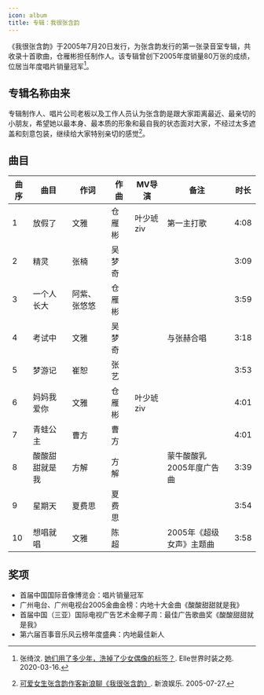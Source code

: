 ```yaml
---
icon: album
title: 专辑：我很张含韵
---
```


《我很张含韵》于2005年7月20日发行，为张含韵发行的第一张录音室专辑，共收录十首歌曲，仓雁彬担任制作人。该专辑曾创下2005年度销量80万张的成绩，位居当年度唱片销量冠军[^Elle]。

## 专辑名称由来

专辑制作人、唱片公司老板以及工作人员认为张含韵是跟大家距离最近、最亲切的小朋友，希望她以最本身、最本质的形象和最自我的状态面对大家，不经过太多遮盖和刻意包装，继续给大家特别亲切的感觉[^新浪娱乐]。

## 曲目

<table>
<thead>
<tr>
    <th>曲序</th>
    <th>曲目</th>
    <th>作词</th>
    <th>作曲</th>
    <th>MV导演</th>
    <th>备注</th>
    <th>时长</th>
</tr>
</thead>
<tbody>
<tr>
    <td>1</td>
    <td>放假了</td>
    <td>文雅</td>
    <td>仓雁彬</td>
    <td>叶少琥 ziv</td>
    <td>第一主打歌</td>
    <td>4:08</td>
</tr>
<tr>
    <td>2</td>
    <td>精灵</td>
    <td>张楠</td>
    <td>吴梦奇</td>
    <td></td>
    <td></td>
    <td>3:09</td>
</tr>
<tr>
    <td>3</td>
    <td>一个人长大</td>
    <td>阿紫、张悠悠</td>
    <td>仓雁彬</td>
    <td></td>
    <td></td>
    <td>3:59</td>
</tr>
<tr>
    <td>4</td>
    <td>考试中</td>
    <td>文雅</td>
    <td>吴梦奇</td>
    <td></td>
    <td>与张赫合唱</td>
    <td>3:18</td>
</tr>
<tr>
    <td>5</td>
    <td>梦游记</td>
    <td>崔恕</td>
    <td>张艺</td>
    <td></td>
    <td></td>
    <td>3:53</td>
</tr>
<tr>
    <td>6</td>
    <td>妈妈我爱你</td>
    <td>文雅</td>
    <td>仓雁彬</td>
    <td>叶少琥 ziv</td>
    <td></td>
    <td>4:01</td>
</tr>
<tr>
    <td>7</td>
    <td>青蛙公主</td>
    <td>曹方</td>
    <td>曹方</td>
    <td></td>
    <td></td>
    <td>4:01</td>
</tr>
<tr>
    <td>8</td>
    <td>酸酸甜甜就是我</td>
    <td>方解</td>
    <td>方解</td>
    <td></td>
    <td>蒙牛酸酸乳2005年度广告曲</td>
    <td>3:39</td>
</tr>
<tr>
    <td>9</td>
    <td>星期天</td>
    <td>夏费思</td>
    <td>夏费思</td>
    <td></td>
    <td></td>
    <td>3:54</td>
</tr>
<tr>
    <td>10</td>
    <td>想唱就唱</td>
    <td>文雅</td>
    <td>陈超</td>
    <td></td>
    <td>2005年《超级女声》主题曲</td>
    <td>3:58</td>
</tr>
</tbody>
</table>

## 奖项

- 首届中国国际音像博览会：唱片销量冠军
- 广州电台、广州电视台2005金曲金榜：内地十大金曲《酸酸甜甜就是我》
- 首届中国（三亚）国际电视广告艺术金椰子周：最佳广告歌曲奖《酸酸甜甜就是我》
- 第六届百事音乐风云榜年度盛典：内地最佳新人

<!--参考资料-->

[^Elle]: 张绮汶. [她们用了多少年，洗掉了少女偶像的标签？](https://www.ellechina.com/celeb/gossip/a31466955/shaonvouxiang-200313/). Elle世界时装之苑. 2020-03-16.
[^新浪娱乐]: [可爱女生张含韵作客新浪聊《我很张含韵》](http://ent.sina.com.cn/y/2005-07-27/ba793471.shtml). 新浪娱乐. 2005-07-27.